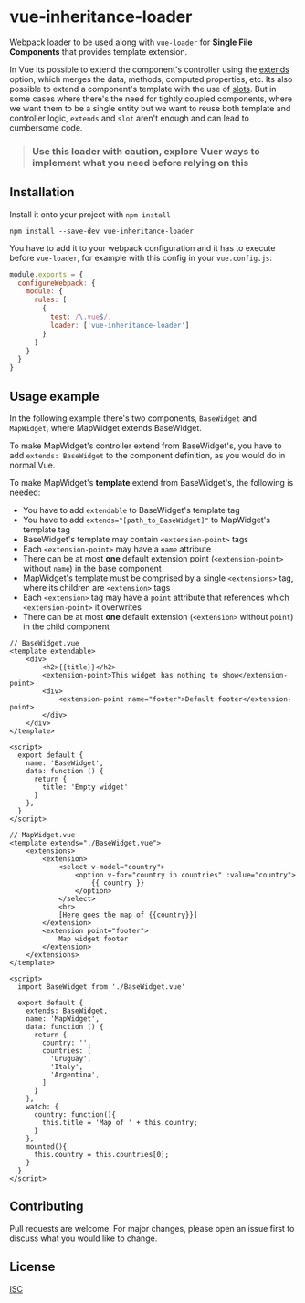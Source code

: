 # vue-inheritance-loader

Webpack loader to be used along with `vue-loader` for **Single File Components** that provides template extension.

In Vue its possible to extend the component's controller using the [extends](https://vuejs.org/v2/api/#extends) option, which merges the data, methods, computed properties, etc. Its also possible to extend a component's template with the use of [slots](https://vuejs.org/v2/guide/components-slots.html). But in some cases where there's the need for tightly coupled components, where we want them to be a single entity but we want to reuse both template and controller logic, `extends` and `slot` aren't enough and can lead to cumbersome code. 

> ### Use this loader with caution, explore Vuer ways to implement what you need before relying on this    

## Installation

Install it onto your project with `npm install`
```
npm install --save-dev vue-inheritance-loader
```

You have to add it to your webpack configuration and it has to execute before `vue-loader`, for example with this config in your `vue.config.js`:
```javascript
module.exports = {
  configureWebpack: {
    module: {
      rules: [
        {
          test: /\.vue$/,
          loader: ['vue-inheritance-loader']
        }
      ]
    }
  }
}
```  

## Usage example

In the following example there's two components, `BaseWidget` and `MapWidget`, where MapWidget extends BaseWidget. 

To make MapWidget's controller extend from BaseWidget's, you have to add `extends: BaseWidget` to the component definition, as you would do in normal Vue.

To make MapWidget's **template** extend from BaseWidget's, the following is needed:
- You have to add `extendable` to BaseWidget's template tag
- You have to add `extends="[path_to_BaseWidget]"` to MapWidget's template tag
- BaseWidget's template may contain `<extension-point>` tags 
- Each `<extension-point>` may have a `name` attribute
- There can be at most **one** default extension point (`<extension-point>` without `name`) in the base component
- MapWidget's template must be comprised by a single `<extensions>` tag, where its children are `<extension>` tags
- Each `<extension>` tag may have a `point` attribute that references which `<extension-point>` it overwrites
- There can be at most **one** default extension (`<extension>` without `point`) in the child component

```vue
// BaseWidget.vue
<template extendable>
    <div>
        <h2>{{title}}</h2>
        <extension-point>This widget has nothing to show</extension-point>
        <div>
            <extension-point name="footer">Default footer</extension-point>
        </div>
    </div>
</template>

<script>
  export default {
    name: 'BaseWidget',
    data: function () {
      return {
        title: 'Empty widget'
      }
    },
  }
</script>
```
```vue
// MapWidget.vue
<template extends="./BaseWidget.vue">
    <extensions>
        <extension>
            <select v-model="country">
                <option v-for="country in countries" :value="country">
                    {{ country }}
                </option>
            </select>
            <br>
            [Here goes the map of {{country}}]
        </extension>
        <extension point="footer">
            Map widget footer
        </extension>
    </extensions>
</template>

<script>
  import BaseWidget from './BaseWidget.vue'

  export default {
    extends: BaseWidget,
    name: 'MapWidget',
    data: function () {
      return {
        country: '',
        countries: [
          'Uruguay',
          'Italy',
          'Argentina',
        ]
      }
    },
    watch: {
      country: function(){
        this.title = 'Map of ' + this.country;
      }
    },
    mounted(){
      this.country = this.countries[0];
    }
  }
</script>
```



## Contributing
Pull requests are welcome. For major changes, please open an issue first to discuss what you would like to change.


## License
[ISC](https://choosealicense.com/licenses/isc/)